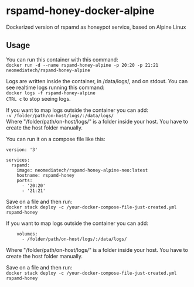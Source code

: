 # rspamd-honey-docker-alpine
Dockerized version of rspamd as honeypot service, based on Alpine Linux

## Usage
You can run this container with this command:  
`docker run -d --name rspamd-honey-alpine -p 20:20 -p 21:21 neomediatech/rspamd-honey-alpine`  

Logs are written inside the container, in /data/logs/, and on stdout. You can see realtime logs running this command:  
`docker logs -f rspamd-honey-alpine`  
`CTRL c` to stop seeing logs.  

If you want to map logs outside the container you can add:  
`-v /folder/path/on-host/logs/:/data/logs/`  
Where "/folder/path/on-host/logs/" is a folder inside your host. You have to create the host folder manually.  

You can run it on a compose file like this:  

```
version: '3'  

services:  
  rspamd:  
    image: neomediatech/rspamd-honey-alpine-neo:latest  
    hostname: rspamd-honey  
    ports:  
      - '20:20'  
      - '21:21'  
```
Save on a file and then run:  
`docker stack deploy -c /your-docker-compose-file-just-created.yml rspamd-honey`

If you want to map logs outside the container you can add:  
```
    volumes:
      - /folder/path/on-host/logs/:/data/logs/
```
Where "/folder/path/on-host/logs/" is a folder inside your host. You have to create the host folder manually.

Save on a file and then run:  
`docker stack deploy -c /your-docker-compose-file-just-created.yml rspamd-honey`  
